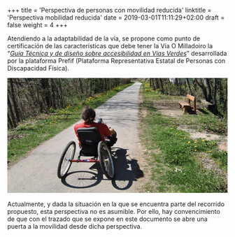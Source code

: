+++
title = 'Perspectiva de personas con movilidad reducida'
linktitle = 'Perspectiva mobilidad reducida'
date = 2019-03-01T11:11:29+02:00
draft = false
weight = 4
+++

Atendiendo a la adaptabilidad de la vía, se propone como punto de certificación de las características que debe tener la Vía O Milladoiro la “[*Guía Técnica y de diseño sobre accesibilidad en Vías Verdes*][1]” desarrollada por la plataforma Prefif (Plataforma Representativa Estatal de Personas con Discapacidad Física).

![Perspectiva desde la movilidad reducida](img/perspectiva-movilidad-reducida.png)

Actualmente, y dada la situación en la que se encuentra parte del recorrido propuesto, esta perspectiva no es asumible. Por ello, hay convencimiento de que con el trazado que se expone en este documento se abre una puerta a la movilidad desde dicha perspectiva.

<!-- Referencias externas -->
[1]: https://old.viasverdes.com/VVandalucia/pdf/GuiaTecnicaAccesibilidad-ViasVerdes.pdf 'Guía Técnica y de diseño sobre accesibilidad en Vías Verdes'

